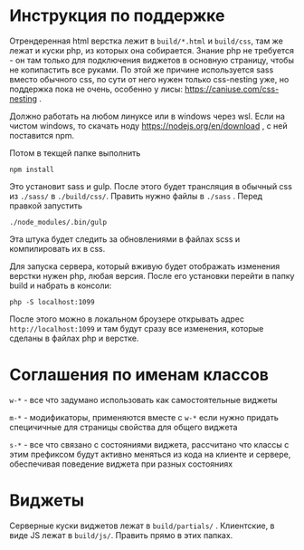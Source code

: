 # Инструкция по поддержке

Отрендеренная html верстка лежит в `build/*.html` и `build/css`, там же лежат и куски php, из которых она собирается. Знание php не требуется - он там только для подключения виджетов в основную страницу, чтобы не копипастить все руками. По этой же причине используется sass вместо обычного css, по сути от него нужен только css-nesting уже, но поддержка пока не очень, особенно у лисы: https://caniuse.com/css-nesting .

Должно работать на любом линуксе или в windows через wsl. Если на чистом windows, то скачать ноду https://nodejs.org/en/download , с ней поставится npm.

Потом в текщей папке выполнить

    npm install

Это установит sass и gulp. После этого будет трансляция в обычный css из `./sass/` в `./build/css/`. Править нужно файлы в `./sass` . Перед правкой запустить

    ./node_modules/.bin/gulp

Эта штука будет следить за обновлениями в файлах scss и компилировать их в css.

Для запуска сервера, который вживую будет отображать изменения верстки нужен php, любая версия. После его установки перейти в папку build и набрать в консоли:

    php -S localhost:1099

После этого можно в локальном броузере открывать адрес `http://localhost:1099` и там будут сразу все изменения, которые сделаны в файлах php и верстке. 


# Соглашения по именам классов

`w-*` - все что задумано использовать как самостоятельные виджеты

`m-*` - модификаторы, применяются вместе с `w-*` если нужно придать специчичные для страницы свойства для общего виджета

`s-*` - все что связано с состояниями виджета, рассчитано что классы с этим префиксом будут активно меняться из кода на клиенте и сервере, обеспечивая поведение виджета при разных состояниях


# Виджеты

Серверные куски виджетов лежат в `build/partials/` . Клиентские, в виде JS лежат в `build/js/`. Править прямо в этих папках.

